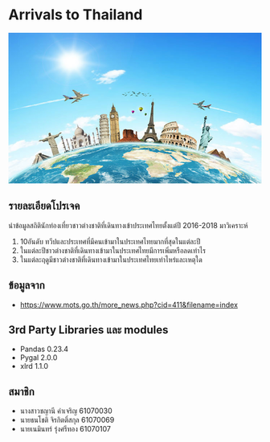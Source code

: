# Arrivals to Thailand
<img src="images/travel.jpg" width="700px"  height="300"><br>
## รายละเอียดโปรเจค
นำข้อมูลสถิตินักท่องเที่ยวชาวต่างชาติที่เดินทางเข้าประเทศไทยตั้งแต่ปี 2016-2018 มาวิเคราะห์<br>
1. 10อันดับ ทวีปและประเทศที่มีคนเข้ามาในประเทศไทยมากที่สุดในแต่ละปี<br>
2. ในแต่ละปีชาวต่างชาติที่เดินทางเข้ามาในประเทศไทยมีการเพิ่มหรือลดเท่าไร<br>
3. ในแต่ละฤดูมีชาวต่างชาติที่เดินทางเข้ามาในประเทศไทยเท่าไหร่และเหตุใด
## ข้อมูลจาก
  - https://www.mots.go.th/more_news.php?cid=411&filename=index
## 3rd Party Libraries และ modules
  - Pandas 0.23.4 
  - Pygal 2.0.0
  - xlrd 1.1.0
## สมาชิก
  - นางสาวชญานี คำเจริญ 61070030
  - นายธนโชติ จิรกิตติ์สกุล 61070069
  - นายเนมินทร์ รุ่งศรีทอง 61070107
